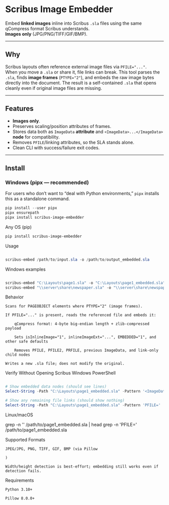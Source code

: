 # Scribus Image Embedder

Embed **linked images** inline into Scribus `.sla` files using the same qCompress format Scribus understands.  
**Images only** (JPG/PNG/TIFF/GIF/BMP). 

---



## Why

Scribus layouts often reference external image files via `PFILE="..."`.  
When you move a `.sla` or share it, file links can break. This tool parses the `.sla`, finds **image frames** (`PTYPE="2"`), and embeds the raw image bytes directly into the document. The result is a self-contained `.sla` that opens cleanly even if original image files are missing.

---

## Features

- **Images only**.
- Preserves scaling/position attributes of frames.
- Stores data both as `ImageData` **attribute** and `<ImageData>...</ImageData>` **node** for compatibility.
- Removes `PFILE`/linking attributes, so the SLA stands alone.
- Clean CLI with success/failure exit codes.

---

## Install

### Windows (pipx — recommended)
For users who don’t want to “deal with Python environments,” `pipx` installs this as a standalone command.

```powershell
pip install --user pipx
pipx ensurepath
pipx install scribus-image-embedder
```

Any OS (pip)

```powershell
pip install scribus-image-embedder
```
Usage
```powershell

scribus-embed /path/to/input.sla -o /path/to/output_embedded.sla
```

Windows examples
```powershell

scribus-embed "C:\Layouts\page1.sla" -o "C:\Layouts\page1_embedded.sla"
scribus-embed "\\server\share\newspaper.sla" -o "\\server\share\newspaper_embedded.sla"
```
Behavior

    Scans for PAGEOBJECT elements where PTYPE="2" (image frames).

    If PFILE="..." is present, reads the referenced file and embeds it:

        qCompress format: 4-byte big-endian length + zlib-compressed payload

        Sets isInlineImage="1", inlineImageExt="...", EMBEDDED="1", and other safe defaults

        Removes PFILE, PFILE2, PRFILE, previous ImageData, and link-only child nodes

    Writes a new .sla file; does not modify the original.

Verify Without Opening Scribus
Windows PowerShell
```powershell

# Show embedded data nodes (should see lines)
Select-String -Path "C:\Layouts\page1_embedded.sla" -Pattern '<ImageData>' | Select-Object -First 5

# Show any remaining file links (should show nothing)
Select-String -Path "C:\Layouts\page1_embedded.sla" -Pattern 'PFILE='
```

Linux/macOS


grep -n '<ImageData>' /path/to/page1_embedded.sla | head
grep -n 'PFILE=' /path/to/page1_embedded.sla

Supported Formats

    JPEG/JPG, PNG, TIFF, GIF, BMP (via Pillow

    )

    Width/height detection is best-effort; embedding still works even if detection fails.

Requirements

    Python 3.10+

    Pillow 8.0.0+

